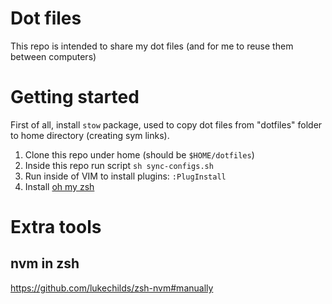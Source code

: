 # Dot files

This repo is intended to share my dot files (and for me to reuse them between computers)

# Getting started

First of all, install `stow` package, used to copy dot files from "dotfiles" folder to
home directory (creating sym links).

1. Clone this repo under home (should be `$HOME/dotfiles`)
1. Inside this repo run script `sh sync-configs.sh`
1. Run inside of VIM to install plugins: `:PlugInstall`
1. Install [oh my zsh](https://github.com/ohmyzsh/ohmyzsh)

# Extra tools

## nvm in zsh
https://github.com/lukechilds/zsh-nvm#manually
